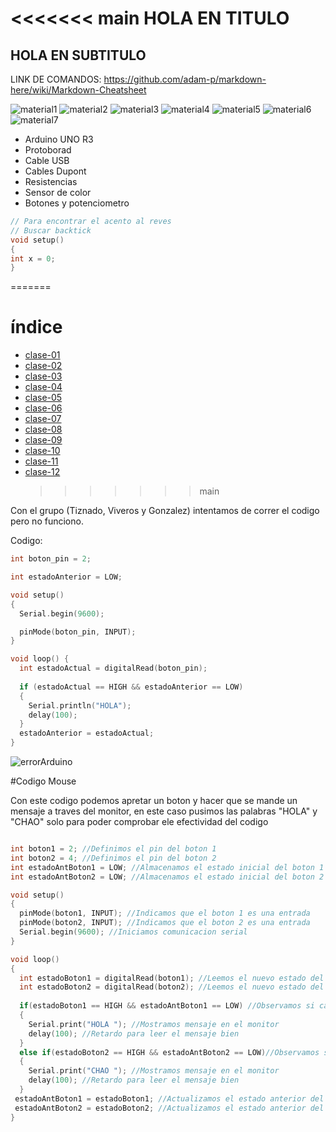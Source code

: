 <<<<<<< main
HOLA EN TITULO
==
HOLA EN SUBTITULO
--

LINK DE COMANDOS: https://github.com/adam-p/markdown-here/wiki/Markdown-Cheatsheet

![material1](material1.jpg)
![material2](material2.jpg)
![material3](material3.jpg)
![material4](material4.jpg)
![material5](material5.jpg)
![material6](material6.jpg)
![material7](material7.jpg)

- Arduino UNO R3
- Protoborad
- Cable USB
- Cables Dupont
- Resistencias
- Sensor de color
- Botones y potenciometro

```cpp
// Para encontrar el acento al reves
// Buscar backtick
void setup()
{
int x = 0;
}
```

=======

# índice

- [clase-01](./clase-01)
- [clase-02](./clase-02)
- [clase-03](./clase-03)
- [clase-04](./clase-04)
- [clase-05](./clase-05)
- [clase-06](./clase-06)
- [clase-07](./clase-07)
- [clase-08](./clase-08)
- [clase-09](./clase-09)
- [clase-10](./clase-10)
- [clase-11](./clase-11)
- [clase-12](./clase-12)
  > > > > > > > main


Con el grupo (Tiznado, Viveros y Gonzalez) intentamos de correr el codigo pero no funciono. 

Codigo: 
```cpp
int boton_pin = 2;

int estadoAnterior = LOW;

void setup() 
{
  Serial.begin(9600);

  pinMode(boton_pin, INPUT);
}

void loop() {
  int estadoActual = digitalRead(boton_pin);
  
  if (estadoActual == HIGH && estadoAnterior == LOW) 
  {
    Serial.println("HOLA");
    delay(100);
  }
  estadoAnterior = estadoActual;
}
```
![errorArduino](errorArduino.png)


#Codigo Mouse 

Con este codigo podemos apretar un boton y hacer que se mande un mensaje a traves del monitor, en este caso pusimos las palabras "HOLA" y "CHAO" solo para poder comprobar ele efectividad del codigo

```cpp

int boton1 = 2; //Definimos el pin del boton 1 
int boton2 = 4; //Definimos el pin del boton 2
int estadoAntBoton1 = LOW; //Almacenamos el estado inicial del boton 1
int estadoAntBoton2 = LOW; //Almacenamos el estado inicial del boton 2

void setup()
{
  pinMode(boton1, INPUT); //Indicamos que el boton 1 es una entrada
  pinMode(boton2, INPUT); //Indicamos que el boton 2 es una entrada
  Serial.begin(9600); //Iniciamos comunicacion serial 
}

void loop()
{
  int estadoBoton1 = digitalRead(boton1); //Leemos el nuevo estado del boton 1
  int estadoBoton2 = digitalRead(boton2); //Leemos el nuevo estado del boton 2
  
  if(estadoBoton1 == HIGH && estadoAntBoton1 == LOW) //Observamos si cambio el estado del boton 1
  {
    Serial.print("HOLA "); //Mostramos mensaje en el monitor 
    delay(100); //Retardo para leer el mensaje bien
  }
  else if(estadoBoton2 == HIGH && estadoAntBoton2 == LOW)//Observamos si cambio el estado del boton 2
  {
    Serial.print("CHAO "); //Mostramos mensaje en el monitor 
    delay(100); //Retardo para leer el mensaje bien
  }
 estadoAntBoton1 = estadoBoton1; //Actualizamos el estado anterior del boton 1 
 estadoAntBoton2 = estadoBoton2; //Actualizamos el estado anterior del boton 1
}

```

